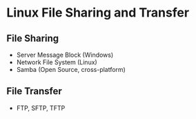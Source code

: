 # Linux File Sharing and Transfer



## File Sharing

- Server Message Block (Windows)
- Network File System (Linux)
- Samba (Open Source, cross-platform)


## File Transfer

- FTP, SFTP, TFTP